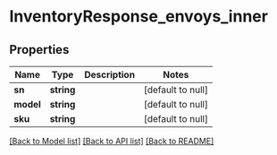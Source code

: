 # InventoryResponse_envoys_inner

## Properties
Name | Type | Description | Notes
------------ | ------------- | ------------- | -------------
**sn** | **string** |  | [default to null]
**model** | **string** |  | [default to null]
**sku** | **string** |  | [default to null]

[[Back to Model list]](../README.md#documentation-for-models) [[Back to API list]](../README.md#documentation-for-api-endpoints) [[Back to README]](../README.md)


